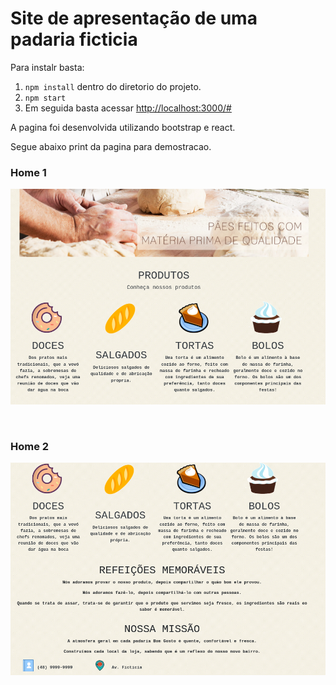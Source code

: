 # Site de apresentação de uma padaria ficticia

Para instalr basta:

1. ``npm install`` dentro do diretorio do projeto.
2. ``npm start``
3. Em seguida basta acessar [http://localhost:3000/#](http://localhost:3000/#)

A pagina foi desenvolvida utilizando bootstrap e react.

Segue abaixo print da pagina para demostracao.

### Home 1
![home_1](img-document/home1.png)

<br />

### Home 2
![home_1](img-document/home2.png)


